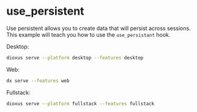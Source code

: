 # use_persistent


Use persistent allows you to create data that will persist across sessions. This example will teach you how to use the `use_persistant` hook.

Desktop:

```sh
dioxus serve --platform desktop --features desktop
```

Web:

```sh
dx serve --features web
```

Fullstack:

```sh
dioxus serve --platform fullstack --features fullstack
```
